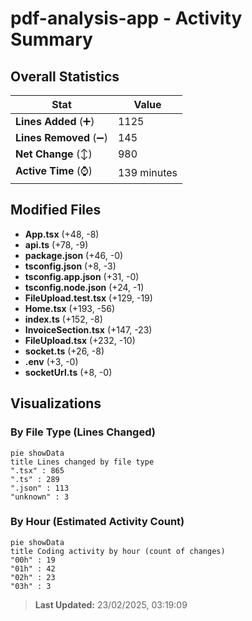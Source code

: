 # pdf-analysis-app - Activity Summary 

## Overall Statistics

| Stat                   | Value                                                             |
| ---------------------- | ----------------------------------------------------------------- |
| **Lines Added** (➕)   | 1125                                          |
| **Lines Removed** (➖) | 145                                        |
| **Net Change** (↕)    | 980                |
| **Active Time** (⌚)   | 139 minutes |


## Modified Files
- **App.tsx** (+48, -8)
- **api.ts** (+78, -9)
- **package.json** (+46, -0)
- **tsconfig.json** (+8, -3)
- **tsconfig.app.json** (+31, -0)
- **tsconfig.node.json** (+24, -1)
- **FileUpload.test.tsx** (+129, -19)
- **Home.tsx** (+193, -56)
- **index.ts** (+152, -8)
- **InvoiceSection.tsx** (+147, -23)
- **FileUpload.tsx** (+232, -10)
- **socket.ts** (+26, -8)
- **.env** (+3, -0)
- **socketUrl.ts** (+8, -0)

## Visualizations

### By File Type (Lines Changed)

```mermaid
pie showData
title Lines changed by file type
".tsx" : 865
".ts" : 289
".json" : 113
"unknown" : 3
```

### By Hour (Estimated Activity Count)

```mermaid
pie showData
title Coding activity by hour (count of changes)
"00h" : 19
"01h" : 42
"02h" : 23
"03h" : 3
```


> **Last Updated:** 23/02/2025, 03:19:09